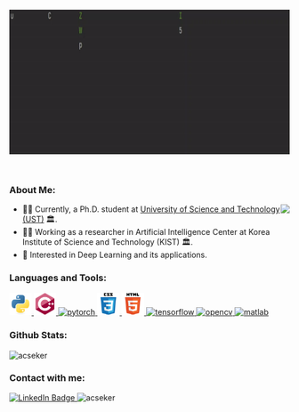 <br>
<img src="cover.gif" height="260px" align="middle">

[//]: # (<h1 align="center">Hi there <img src="https://raw.githubusercontent.com/ABSphreak/ABSphreak/master/gifs/Hi.gif" width="30px">, I'm Cagatay.</h1>)
<br>

<div>
<h3 align="left" >About Me:</h3>
<!--   <img src="https://cdn.dribbble.com/users/1365253/screenshots/11419536/final_shots_for_gif.gif" height="200px" align="right" style="vertical-align:top"> -->
  <img src="img.gif" height="200px" align="right" style="vertical-align:top">

* 👨‍🎓 Currently, a Ph.D. student at <a href="https://www.ust.ac.kr/eng.do"> University of Science and Technology (UST)</a> 🏛️.
* 👨‍💻 Working as a researcher in Artificial Intelligence Center at Korea Institute of Science and Technology (KIST) 🏛️.
* 🔭 Interested in Deep Learning and its applications.
</div>


<h3 align="left">Languages and Tools:</h3>
<p align="left">
  <a href="https://www.python.org" target="_blank" rel="noreferrer">
    <img src="https://raw.githubusercontent.com/devicons/devicon/master/icons/python/python-original.svg" alt="python" width="40" height="40"/>
  </a>
  <a href="https://www.w3schools.com/cpp/" target="_blank" rel="noreferrer">
    <img src="https://raw.githubusercontent.com/devicons/devicon/master/icons/cplusplus/cplusplus-original.svg" alt="cplusplus" width="40" height="40"/>
  </a>
  <a href="https://pytorch.org/" target="_blank" rel="noreferrer">
    <img src="https://www.vectorlogo.zone/logos/pytorch/pytorch-icon.svg" alt="pytorch" width="40" height="40"/>
  </a>
  <a href="https://www.w3schools.com/css/" target="_blank" rel="noreferrer">
    <img src="https://raw.githubusercontent.com/devicons/devicon/master/icons/css3/css3-original-wordmark.svg" alt="css3" width="40" height="40"/>
  </a>
  <a href="https://www.w3.org/html/" target="_blank" rel="noreferrer"> <img src="https://raw.githubusercontent.com/devicons/devicon/master/icons/html5/html5-original-wordmark.svg" alt="html5" width="40" height="40"/>
  </a>
  <a href="https://www.tensorflow.org" target="_blank" rel="noreferrer">
    <img src="https://www.vectorlogo.zone/logos/tensorflow/tensorflow-icon.svg" alt="tensorflow" width="40" height="40"/>
  </a>
  <a href="https://opencv.org/" target="_blank" rel="noreferrer">
    <img src="https://www.vectorlogo.zone/logos/opencv/opencv-icon.svg" alt="opencv" width="40" height="40"/>
  </a>
  <a href="https://www.mathworks.com/" target="_blank" rel="noreferrer">
    <img src="https://upload.wikimedia.org/wikipedia/commons/2/21/Matlab_Logo.png" alt="matlab" width="40" height="40"/>
  </a>
</p>

<h3 align="left">Github Stats:</h3>
<p>
    <img align="center" src="https://github-readme-stats.vercel.app/api?username=acseker&show_icons=true&locale=en&theme=dracula&count_private=true" alt="acseker" />
</p>

[//]: # (<p>)

[//]: # (    <img align="center" src="https://github-readme-stats.vercel.app/api/top-langs?username=acseker&show_icons=true&locale=en&layout=compact" alt="acseker" />)

[//]: # (</p>)


<h3 align="left">Contact with me:</h3>
<p align="left">
    <a href="https://www.linkedin.com/in/acseker/">
        <img src="https://img.shields.io/badge/-@acseker-0077B5?style=flat-square&amp;labelColor=0077B5&amp;logo=LinkedIn&amp;link=https://www.linkedin.com/in/acseker/" alt="LinkedIn Badge">
    </a>
    <img src="https://komarev.com/ghpvc/?username=acseker&label=Profile%20views&color=0e75b6&style=flat" alt="acseker" />
</p>

